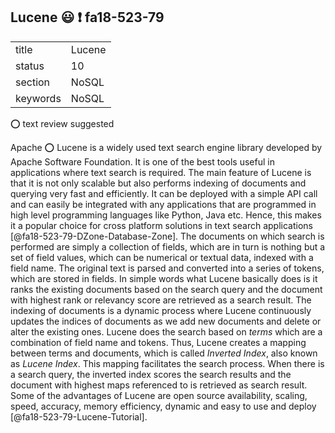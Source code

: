 ## Lucene :smiley: :exclamation: fa18-523-79


|          |            |
| -------- | ---------- |
| title    | Lucene     | 
| status   | 10         |
| section  | NoSQL      |
| keywords | NoSQL      |

:o: text review suggested

Apache :o: Lucene is a widely used text search engine library developed by Apache Software Foundation. It is one of the best tools useful in applications where text search is required. The main feature of Lucene is that it is not only scalable but also performs indexing of documents and querying very fast and efficiently. It can be deployed with a simple API call and can easily be integrated with any applications that are programmed in high level programming languages like Python, Java etc. Hence, this makes it a popular choice for cross platform solutions in text search applications [@fa18-523-79-DZone-Database-Zone]. The documents on which search is performed are simply a collection of fields, which are in turn is nothing but a set of field values, which can be numerical or textual data, indexed with a field name. The original text is parsed and converted into a series of tokens, which are stored in fields. In simple words what Lucene basically does is it ranks the existing documents based on the search query and the document with highest rank or relevancy score are retrieved as a search result.  The indexing of documents is a dynamic process where Lucene continuously updates the indices of documents as we add new documents and delete or alter the existing ones. Lucene does the search based on *terms* which are a combination of field name and tokens. Thus, Lucene creates a mapping between terms and documents, which is called *Inverted Index*, also known as *Lucene Index*. This mapping facilitates the search process. When there is a search query, the inverted index scores the search results and the document with highest maps referenced to is retrieved as search result. Some of the advantages of Lucene are open source availability, scaling, speed, accuracy, memory efficiency, dynamic and easy to use and deploy [@fa18-523-79-Lucene-Tutorial].
